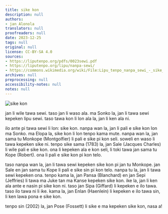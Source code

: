```yaml
---
title: sike kon
description: null
authors:
- jan Alonola
translators: null
proofreaders: null
date: 2023-12-25
tags: null
original: null
license: CC-BY-SA 4.0
sources:
- https://liputenpo.org/pdfs/0023sewi.pdf
- https://liputenpo.org/lipu/nanpa-sewi/
- https://commons.wikimedia.org/wiki/File:Lipu_tenpo_nanpa_sewi_-_sike_kon.png
archives: null
preprocessing: null
accessibility-notes: null
notes: null
---
```


![sike kon](https://upload.wikimedia.org/wikipedia/commons/3/32/Lipu_tenpo_nanpa_sewi_-_sike_kon.png)

jan li wile tawa sewi. taso jan li waso ala. ma Sonko la, jan li tawa sewi kepeken lipu sewi. taso tawa kon li lon ala la, jan li ken ala ni.

ilo ante pi tawa sewi li lon: sike kon. nanpa wan la, jan li pali e sike kon lon ma Sonko. ma Elopa la, sike kon li lon tenpo kama mute. nanpa wan la, jan sama tu Monkope (Montgolfier) li pali e sike pi kon seli. soweli en waso li tawa kepeken sike ni. tenpo sike sama (1783) la, jan Sale (Jacques Charles) li wile pali e sike kon. ona li kepeken ala e kon seli, li toki tawa jan sama tu Kope (Robert). ona li pali e sike kon pi kon telo.

taso nanpa wan la, jan li tawa sewi kepeken sike kon pi jan tu Monkope. jan Sale en jan sama tu Kope li pali e sike sin pi kon telo. nanpa tu la, jan li tawa sewi kepeken ona. tenpo kama la, jan Pansa (Blanchard) en jan Sepi (Jeffries) li tawa ma Juke tan ma Kanse kepeken sike kon. ike la, jan li ken ala ante e nasin pi sike kon ni. taso jan Sipa (Giffard) li kepeken e ilo tawa. taso ilo tawa ni li ike. kama la, jan Enlan (Haenlein) li kepeken e ilo tawa sin, li ken lawa pona e sike kon.

tenpo sin (2002) la, jan Pose (Fossett) li sike e ma kepeken sike kon, nasa a!